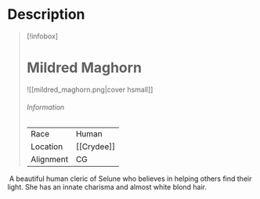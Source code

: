 # Description

> [!infobox]
> # Mildred Maghorn
> ![[mildred_maghorn.png|cover hsmall]]
> ###### Information
> | | |
> |---|---|
> | Race | Human |
> | Location | [[Crydee]] |
> | Alignment | CG |

 A beautiful human cleric of Selune who believes in helping others find their light. She has an innate charisma and almost white blond hair. 